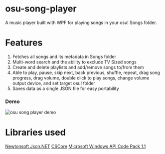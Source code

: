 # osu-song-player
 A music player built with WPF for playing songs in your osu! Songs folder.
 
# Features
1. Fetches all songs and its metadata in Songs folder
2. Multi-word search and the ability to exclude TV Sized songs
3. Create and delete playlists and add/remove songs to/from them
4. Able to play, pause, skip next, back previous, shuffle, repeat, drag song progress, drag volume, double click to play songs, change volume output device, and set target osu! folder
5. Saves data as a single JSON file for easy portability

### Demo

![osu song player demo](https://user-images.githubusercontent.com/42505518/117917159-7c0dc000-b2b6-11eb-8f66-d35a084a691f.gif)


# Libraries used
[Newtonsoft Json.NET](https://www.newtonsoft.com/json) 
[CSCore](https://github.com/filoe/cscore)
[Microsoft Windows API Code Pack 1.1](https://github.com/aybe/Windows-API-Code-Pack-1.1)
